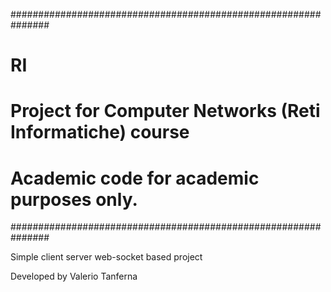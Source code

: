 ###############################################################
# RI                                                          #
# Project for Computer Networks (Reti Informatiche) course    #
#                                                             #
# Academic code for academic purposes only.                   #
###############################################################

Simple client server web-socket based project

Developed by Valerio Tanferna
